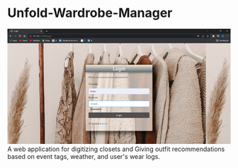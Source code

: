# Unfold-Wardrobe-Manager
<img src="https://github.com/CKawara/Unfold-Wardrobe-Manager/blob/master/static/img/img.png">
 A web application for digitizing closets and Giving outfit recommendations based on event tags, weather, and user's wear logs.
